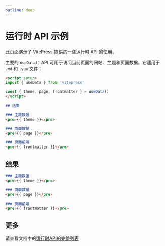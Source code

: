 ```yaml
---
outline: deep
---
```


# 运行时 API 示例

此页面演示了 VitePress 提供的一些运行时 API 的使用。

主要的 `useData()` API 可用于访问当前页面的网站、主题和页面数据。它适用于 `.md` 和 `.vue` 文件：

```md
<script setup>
import { useData } from 'vitepress'

const { theme, page, frontmatter } = useData()
</script>

## 结果

### 主题数据
<pre>{{ theme }}</pre>

### 页面数据
<pre>{{ page }}</pre>

### 页面前端
<pre>{{ frontmatter }}</pre>
```

<script setup>
import { useData } from 'vitepress'

const { site, theme, page, frontmatter } = useData()
</script>

## 结果

```md
### 主题数据
<pre>{{ theme }}</pre>

### 页面数据
<pre>{{ page }}</pre>

### 页面前端
<pre>{{ frontmatter }}</pre>
```

## 更多

请查看文档中的[运行时API的完整列表](https://vitepress.dev/reference/runtime-api#usedata)
